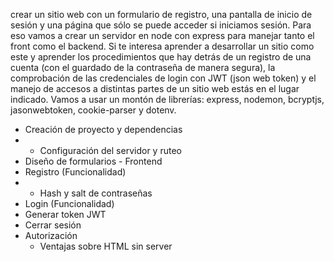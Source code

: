 crear un sitio web con un formulario de registro, una pantalla de inicio de sesión y una página que sólo se puede acceder si iniciamos sesión. 
Para eso vamos a crear un servidor en node con express para manejar tanto el front como el backend. 
Si te interesa aprender a desarrollar un sitio como este y aprender los procedimientos que hay detrás de un registro de una cuenta (con el guardado de la contraseña de manera segura),
la comprobación de las credenciales de login con JWT (json web token) y el manejo de accesos a distintas partes de un sitio web estás en el lugar indicado.
Vamos a usar un montón de librerías: express, nodemon, bcryptjs, jasonwebtoken, cookie-parser y dotenv.




 - Creación de proyecto y dependencias
 -  - Configuración del servidor y ruteo
 - Diseño de formularios - Frontend
 - Registro (Funcionalidad)
 -  - Hash y salt de contraseñas
 - Login (Funcionalidad)
 - Generar token JWT
 - Cerrar sesión
- Autorización
  - Ventajas sobre HTML sin server
